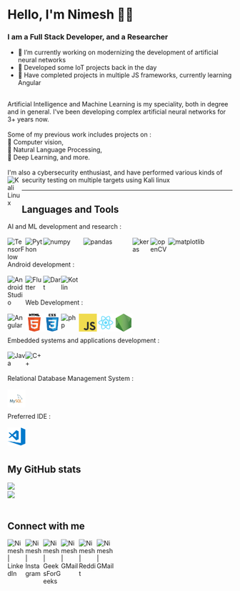 # Hello, I'm Nimesh  👨‍💻

### I am a Full Stack Developer, and a Researcher
- 🔭 I’m currently working on modernizing the development of artificial neural networks
- 🦖 Developed some IoT projects back in the day
- 🌱 Have completed projects in multiple JS frameworks, currently learning Angular

<br>
Artificial Intelligence and Machine Learning is my speciality, both in degree and in general. I've been developing complex artificial neural networks for 3+ years now.  <br>
<br>
Some of my previous work includes projects on :<br>
      🥇 Computer vision,<br>
      🥈 Natural Language Processing,<br>
      🥉 Deep Learning, and more.

<br>
<br>
I'm also a cybersecurity enthusiast, and have performed various kinds of security testing on multiple targets using Kali linux<img align="left" alt="Kali Linux" width="32px" src="https://img.icons8.com/color/2x/kali-linux.png">

<br>

***

## Languages and Tools
AI and ML development and research :
<br>
<br>
<img align="left" alt="TensorFlow" width="40px" src="https://img.icons8.com/color/2x/tensorflow.png">
<img align="left" alt="Python" width="40px" src="https://img.icons8.com/color/72/python.png">
<img align="left" alt="numpy" width="90px" src="https://upload.wikimedia.org/wikipedia/commons/thumb/3/31/NumPy_logo_2020.svg/640px-NumPy_logo_2020.svg.png">
<img align="left" alt="pandas" width="110px" src="https://www.kindpng.com/picc/m/574-5747046_python-pandas-logo-transparent-hd-png-download.png">
<img align="left" alt="keras" width="40px" src="https://upload.wikimedia.org/wikipedia/commons/thumb/a/ae/Keras_logo.svg/512px-Keras_logo.svg.png">
<img align="left" alt="openCV" width="40px" src="https://pics.freeicons.io/uploads/icons/png/2084117441551941714-512.png">
<img align="left" alt="matplotlib" width="120px" src="https://matplotlib.org/3.1.1/_static/logo2_compressed.svg">
<br><br><br>
Android development :
<br>
<br>
<img align="left" alt="Android Studio" width="40px" src="https://2.bp.blogspot.com/-tzm1twY_ENM/XlCRuI0ZkRI/AAAAAAAAOso/BmNOUANXWxwc5vwslNw3WpjrDlgs9PuwQCLcBGAsYHQ/s1600/pasted%2Bimage%2B0.png">
<img align="left" alt="Flutter" width="40px" src="https://img.icons8.com/color/72/flutter.png">
<img align="left" alt="Dart" width="40px" src="https://img.icons8.com/color/2x/dart.png">
<img align="left" alt="Kotlin" width="40px" src="https://img.icons8.com/color/72/kotlin.png">
<br><br><br>
Web Development :
<br>
<br>
<img align="left" alt="Angular" width="40px" src="https://img.icons8.com/color/72/angularjs.png">
<img align="left" alt="HTML5" width="40px" src="https://raw.githubusercontent.com/github/explore/80688e429a7d4ef2fca1e82350fe8e3517d3494d/topics/html/html.png">
<img align="left" alt="CSS" width="40px" src="https://raw.githubusercontent.com/github/explore/80688e429a7d4ef2fca1e82350fe8e3517d3494d/topics/css/css.png">
<img align="left" alt="php" width="40px" src="https://img.icons8.com/officel/2x/php-logo.png">
<img align="left" alt="JavaScript" width="40px"  src="https://raw.githubusercontent.com/github/explore/80688e429a7d4ef2fca1e82350fe8e3517d3494d/topics/javascript/javascript.png">
<img align="left" alt="React" width="40px" src="https://raw.githubusercontent.com/github/explore/80688e429a7d4ef2fca1e82350fe8e3517d3494d/topics/react/react.png">
<img align="left" alt="Node.js" width="40px"  src="https://raw.githubusercontent.com/github/explore/80688e429a7d4ef2fca1e82350fe8e3517d3494d/topics/nodejs/nodejs.png">
<br><br><br>
Embedded systems and applications development :
<br>
<br>
<img align="left" alt="Java" width="40px" src="https://img.icons8.com/color/72/java-coffee-cup-logo.png">
<img align="left" alt="C++" width="40px" src="https://img.icons8.com/color/72/c-plus-plus-logo.png">
<br><br><br>
Relational Database Management System :
<br>
<br>
<img align="left" alt="MySQL" width="40px" src="https://raw.githubusercontent.com/github/explore/80688e429a7d4ef2fca1e82350fe8e3517d3494d/topics/mysql/mysql.png">
<br><br><br>
Preferred IDE :
<br>
<br>
<img align="left" alt="Visual Studio Code" width="40px"  src="https://raw.githubusercontent.com/github/explore/80688e429a7d4ef2fca1e82350fe8e3517d3494d/topics/visual-studio-code/visual-studio-code.png">
<br>
<br>
<br>

## My GitHub stats
<img align="centre" src="https://github-readme-stats.vercel.app/api?username=Nimesh-Srivastava&count_private=true&show_icons=true&theme=dark&hide_title=true">

<br>

<img align="centre" src="https://github-readme-stats.vercel.app/api/top-langs/?username=Nimesh-Srivastava&layout=compact">

<br>
<br>

## Connect with me 
[<img align="left" alt="Nimesh | LinkedIn" width="40px" src="https://img.icons8.com/fluent/72/linkedin.png">](https://www.linkedin.com/in/nimesh-srivastava-927b56129)
[<img align="left" alt="Nimesh | Instagram" width="40px" src="https://img.icons8.com/fluent/72/instagram-new.png">](https://www.instagram.com/nimesh_srivastava/)
[<img align="left" alt="Nimesh | GeeksForGeeks" width="40px" src="https://img.icons8.com/color/452/GeeksforGeeks.png">](https://auth.geeksforgeeks.org/user/_nimesh_)
[<img align="left" alt="Nimesh | GMail" width="40px" src="https://cdn4.iconfinder.com/data/icons/free-colorful-icons/360/gmail.png">](nimeshsrivastava00@gmail.com)
[<img align="left" alt="Nimesh | Reddit" width="40px" src="https://cdn3.iconfinder.com/data/icons/2018-social-media-logotypes/1000/2018_social_media_popular_app_logo_reddit-512.png">](https://www.reddit.com/user/ZoneDeveloper)
[<img align="left" alt="Nimesh | GMail" width="40px" src="https://cdn3.iconfinder.com/data/icons/popular-services-brands-vol-2/512/discord-512.png">](http://discord.com/channels/Nimesh#4916)
